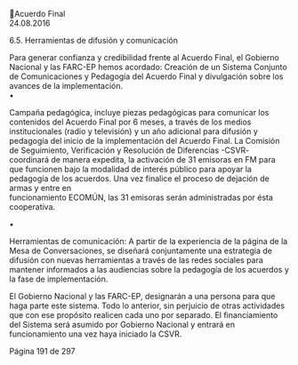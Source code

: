 Acuerdo Final  
24.08.2016  

6.5. Herramientas de difusión y comunicación 
 
Para generar confianza y credibilidad frente al Acuerdo Final, el Gobierno Nacional y las FARC-EP hemos 
acordado: 
Creación de un Sistema Conjunto de Comunicaciones y Pedagogía del Acuerdo Final y divulgación sobre 
los avances de la implementación.   
•

Campaña pedagógica, incluye piezas pedagógicas para comunicar los contenidos del Acuerdo Final 
por    6  meses,  a  través  de  los  medios  institucionales  (radio  y  televisión)  y  un  año  adicional  para 
difusión  y  pedagogía  del  inicio  de  la  implementación  del  Acuerdo  Final.    La  Comisión  de 
Seguimiento,  Verificación  y  Resolución  de  Diferencias  -CSVR-  coordinará  de  manera  expedita,  la 
activación  de  31  emisoras  en  FM  para  que  funcionen  bajo  la  modalidad  de  interés  público  para 
apoyar la pedagogía de los acuerdos. Una vez finalice el proceso de dejación de armas y entre en  
funcionamiento ECOMÚN, las 31 emisoras serán administradas por ésta cooperativa. 

•

Herramientas    de  comunicación:  A  partir  de  la  experiencia  de  la  página  de  la  Mesa  de 
Conversaciones, se diseñará conjuntamente una estrategia de difusión con nuevas herramientas a 
través de las redes sociales para mantener informados a las audiencias sobre la pedagogía de los 
acuerdos y la fase de implementación.  

El Gobierno Nacional y las FARC-EP, designarán a una persona para que haga parte este sistema. Todo lo 
anterior,  sin  perjuicio  de  otras  actividades  que  con  ese  propósito  realicen  cada  uno  por  separado.  El 
financiamiento  del  Sistema  será  asumido  por  Gobierno  Nacional  y  entrará  en  funcionamiento  una  vez 
haya iniciado la CSVR. 
 
 
 
 
 
 
 
 
 
 
 
 
 
 
Página 191 de 297 
 

